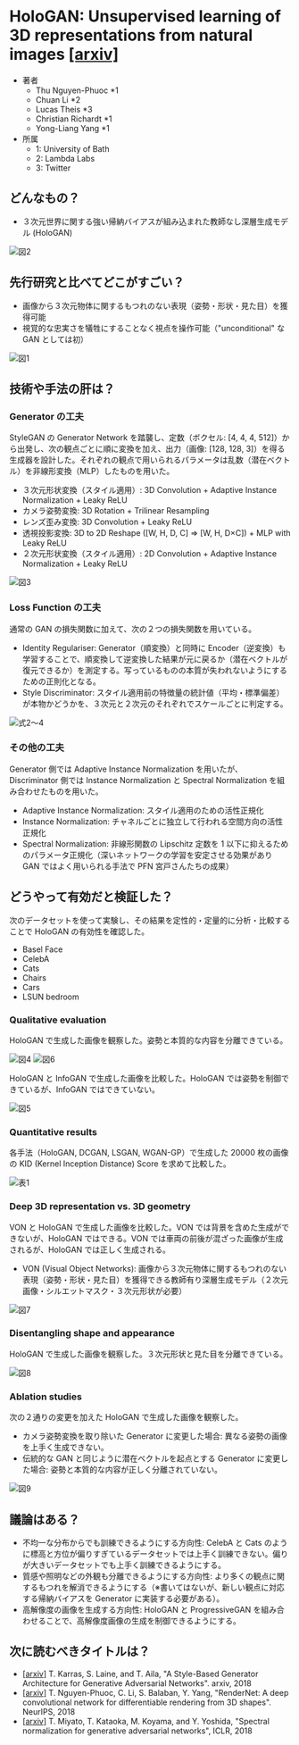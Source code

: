 # HoloGAN: Unsupervised learning of 3D representations from natural images [\[arxiv\]](https://arxiv.org/abs/1904.01326)

- 著者
    - Thu Nguyen-Phuoc *1
    - Chuan Li *2
    - Lucas Theis *3
    - Christian Richardt *1
    - Yong-Liang Yang *1
- 所属
    - 1: University of Bath
    - 2: Lambda Labs
    - 3: Twitter


## どんなもの？
- ３次元世界に関する強い帰納バイアスが組み込まれた教師なし深層生成モデル (HoloGAN)

![図2](fig_2.jpg)


## 先行研究と比べてどこがすごい？
- 画像から３次元物体に関するもつれのない表現（姿勢・形状・見た目）を獲得可能
- 視覚的な忠実さを犠牲にすることなく視点を操作可能（"unconditional" な GAN としては初）

![図1](fig_1.jpg)


## 技術や手法の肝は？
### Generator の工夫
StyleGAN の Generator Network を踏襲し、定数（ボクセル: [4, 4, 4, 512]）から出発し、次の観点ごとに順に変換を加え、出力（画像: [128, 128, 3]）を得る生成器を設計した。それぞれの観点で用いられるパラメータは乱数（潜在ベクトル）を非線形変換（MLP）したものを用いた。

+ ３次元形状変換（スタイル適用）: 3D Convolution + Adaptive Instance Normalization + Leaky ReLU
+ カメラ姿勢変換: 3D Rotation + Trilinear Resampling
+ レンズ歪み変換: 3D Convolution + Leaky ReLU
+ 透視投影変換: 3D to 2D Reshape ([W, H, D, C] ⇒ [W, H, D×C]) + MLP with Leaky ReLU
+ ２次元形状変換（スタイル適用）: 2D Convolution + Adaptive Instance Normalization + Leaky ReLU

![図3](fig_3.jpg)

### Loss Function の工夫
通常の GAN の損失関数に加えて、次の２つの損失関数を用いている。

- Identity Regulariser: Generator（順変換）と同時に Encoder（逆変換）も学習することで、順変換して逆変換した結果が元に戻るか（潜在ベクトルが復元できるか）を測定する。写っているものの本質が失われないようにするための正則化となる。
- Style Discriminator: スタイル適用前の特徴量の統計値（平均・標準偏差）が本物かどうかを、３次元と２次元のそれぞれでスケールごとに判定する。

![式2～4](eq_2to4.jpg)

### その他の工夫
Generator 側では Adaptive Instance Normalization を用いたが、Discriminator 側では Instance Normalization と Spectral Normalization を組み合わせたものを用いた。

- Adaptive Instance Normalization: スタイル適用のための活性正規化
- Instance Normalization: チャネルごとに独立して行われる空間方向の活性正規化
- Spectral Normalization: 非線形関数の Lipschitz 定数を 1 以下に抑えるためのパラメータ正規化（深いネットワークの学習を安定させる効果があり GAN ではよく用いられる手法で PFN 宮戸さんたちの成果）


## どうやって有効だと検証した？
次のデータセットを使って実験し、その結果を定性的・定量的に分析・比較することで HoloGAN の有効性を確認した。

- Basel Face
- CelebA
- Cats
- Chairs
- Cars
- LSUN bedroom

### Qualitative evaluation
HoloGAN で生成した画像を観察した。姿勢と本質的な内容を分離できている。

![図4](fig_4.jpg)
![図6](fig_6.jpg)

HoloGAN と InfoGAN で生成した画像を比較した。HoloGAN では姿勢を制御できているが、InfoGAN ではできていない。

![図5](fig_5.jpg)

### Quantitative results
各手法（HoloGAN, DCGAN, LSGAN, WGAN-GP）で生成した 20000 枚の画像の  KID (Kernel Inception Distance) Score を求めて比較した。

![表1](tab_1.jpg)

### Deep 3D representation vs. 3D geometry
VON と HoloGAN で生成した画像を比較した。VON では背景を含めた生成ができないが、HoloGAN ではできる。VON では車両の前後が混ざった画像が生成されるが、HoloGAN では正しく生成される。

- VON (Visual Object Networks): 画像から３次元物体に関するもつれのない表現（姿勢・形状・見た目）を獲得できる教師有り深層生成モデル（２次元画像・シルエットマスク・３次元形状が必要）

![図7](fig_7.jpg)


### Disentangling shape and appearance
HoloGAN で生成した画像を観察した。３次元形状と見た目を分離できている。

![図8](fig_8.jpg)

### Ablation studies
次の２通りの変更を加えた HoloGAN で生成した画像を観察した。

- カメラ姿勢変換を取り除いた Generator に変更した場合: 異なる姿勢の画像を上手く生成できない。
- 伝統的な GAN と同じように潜在ベクトルを起点とする Generator に変更した場合: 姿勢と本質的な内容が正しく分離されていない。

![図9](fig_9.jpg)


## 議論はある？
- 不均一な分布からでも訓練できるようにする方向性: CelebA と Cats のように標高と方位が偏りすぎているデータセットでは上手く訓練できない。偏りが大きいデータセットでも上手く訓練できるようにする。
- 質感や照明などの外観も分離できるようにする方向性: より多くの観点に関するもつれを解消できるようにする（※書いてはないが、新しい観点に対応する帰納バイアスを Generator に実装する必要がある）。
- 高解像度の画像を生成する方向性: HoloGAN と ProgressiveGAN を組み合わせることで、高解像度画像の生成を制御できるようにする。

## 次に読むべきタイトルは？
- [\[arxiv\]](https://arxiv.org/abs/1812.04948) T. Karras, S. Laine, and T. Aila, "A Style-Based Generator Architecture for Generative Adversarial Networks". arxiv, 2018
- [\[arxiv\]](https://arxiv.org/abs/1806.06575) T. Nguyen-Phuoc, C. Li, S. Balaban, Y. Yang, "RenderNet: A deep convolutional network for differentiable rendering from 3D shapes". NeurIPS, 2018
- [\[arxiv\]](https://arxiv.org/abs/1802.05957) T. Miyato, T. Kataoka, M. Koyama, and Y. Yoshida, "Spectral normalization for generative adversarial networks", ICLR, 2018
